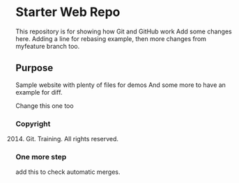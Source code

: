 # Starter Web Repo

This repository is for showing how Git and GitHub work
Add some changes here.
Adding a line for rebasing example, then more changes from myfeature branch too.

## Purpose

Sample website with plenty of files for demos
And some more to have an example for diff.

Change this one too

### Copyright 
2014. Git. Training. All rights reserved.

### One more step
add this to check automatic merges.